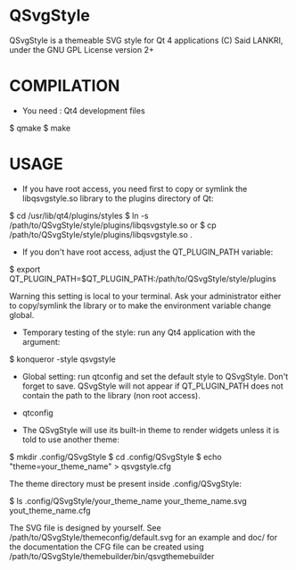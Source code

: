 QSvgStyle
=========

QSvgStyle is a themeable SVG style for Qt 4 applications
(C) Said LANKRI, under the GNU GPL License version 2+

COMPILATION
===========

* You need : Qt4 development files

$ qmake
$ make

USAGE
=====

* If you have root access, you need first to copy or symlink the
  libqsvgstyle.so library to the plugins directory of Qt:

$ cd /usr/lib/qt4/plugins/styles
$ ln -s /path/to/QSvgStyle/style/plugins/libqsvgstyle.so
or
$ cp /path/to/QSvgStyle/style/plugins/libqsvgstyle.so .

* If you don't have root access, adjust the QT_PLUGIN_PATH variable:

$ export QT_PLUGIN_PATH=$QT_PLUGIN_PATH:/path/to/QSvgStyle/style/plugins

Warning this setting is local to your terminal. Ask your administrator
either to copy/symlink the library or to make the environment variable
change global.

* Temporary testing of the style: run any Qt4 application with the argument:

$ konqueror -style qsvgstyle

* Global setting: run qtconfig and set the default style to
  QSvgStyle. Don't forget to save.
  QSvgStyle will not appear if QT_PLUGIN_PATH does not contain the
  path to the library (non root access).

* qtconfig

* The QSvgStyle will use its built-in theme to render widgets unless
  it is told to use another theme:

$ mkdir .config/QSvgStyle
$ cd .config/QSvgStyle
$ echo "theme=your_theme_name" > qsvgstyle.cfg

The theme directory must be present inside .config/QSvgStyle:

$ ls .config/QSvgStyle/your_theme_name
your_theme_name.svg               yout_theme_name.cfg

The SVG file is designed by yourself. See
/path/to/QSvgStyle/themeconfig/default.svg for an example and doc/ for
the documentation
the CFG file can be created using /path/to/QSvgStyle/themebuilder/bin/qsvgthemebuilder

